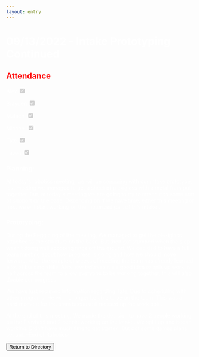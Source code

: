 ```yaml
---
layout: entry
---
```

<h1> <span style="color:white">09/13/2022 - Intake Prototyping Continued</span> </h1>

<h2 class="attendance"> <span style="color:red"> Attendance</span> </h2>

<p> </p>

<label class="container" style="color:white">Alex
  <input type="checkbox" disabled checked="checked">
  <span class="checkmark"></span>
</label>

<label class="container" style="color:white">Brayden
  <input type="checkbox" disabled checked="checked">
  <span class="checkmark"></span>
</label>

<label class="container" style="color:white">Malachi
  <input type="checkbox" disabled checked="checked">
  <span class="checkmark"></span>
</label>

<label class="container" style="color:white">Michael
  <input type="checkbox" disabled checked="checked">
  <span class="checkmark"></span>
</label>

<label class="container" style="color:white">Tate
  <input type="checkbox" disabled checked="checked">
  <span class="checkmark"></span>
</label>

<label class="container" style="color:white">Taven
  <input type="checkbox" disabled checked="checked">
  <span class="checkmark"></span>
</label>
<h3 style="color:white">Planning:</h3>
<p style="color:white">At today's robotics meeting, we will be coninuing with our intake prototype, last meeting we managed to get a sheet of plexiglass with a metal fram put together. But, at today's meeting we are going to try to attach it to some sort of support on the base. Depending on if we have time, either this meeting or next we will start working on the motorized part of this intake .</p>

<h3 style="color:white">Prototyping:</h3>
<p style="color:white">During the Beggining of the meeting, We managed to get the plexiglass attached to the structure on the base. But then got stumped when the slop wasn't doing well scooping rings off the ground. We decided to have a full team meeting about how progress is going and how we should move forward. After the couple of weeks of meeting the team has already learned a lot of building skills. Alex now believes it's a good idea to split up work in half across the team to allow everyone to be working together, this will also double our progress. </p>
<p style="color:white">We have just recieved information regarding Tate, Due to scheduling with other programs. He will no longer be able to be on the team. This was a hard moment for the team because it messed up the work split.</p>
<p style="color:white">At the end of this meeting, We made the decision to have 2 people working on the Flywheel and 2 people working on the intake. We split up and began working. Didn't have much time to get started. But got some games plans set out. -End of Robotics-</p>

<!-- Place This Redirect Button Underneath all other text and images on page-->
<a href="https://robotics.oavr.net/Directory">
<button class="return" type="button">Return to Directory</button>
</a>